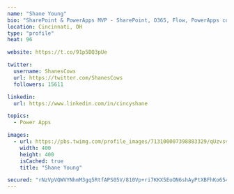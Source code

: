 ```yaml
---
name: "Shane Young"
bio: "SharePoint & PowerApps MVP - SharePoint, O365, Flow, PowerApps consulting? @PowerApps911 | Pure Snark? You found it."
location: Cincinnati, OH
type: "profile"
heat: 96

website: https://t.co/91p5BQ3pUe

twitter:
  username: ShanesCows
  url: https://twitter.com/ShanesCows
  followers: 15611

linkedin:
  url: https://www.linkedin.com/in/cincyshane

topics:
  - Power Apps

images:
  - url: https://pbs.twimg.com/profile_images/713100007398883329/qUzvsvQ3_400x400.jpg
    width: 400
    height: 400
    isCached: true
    title: "Shane Young"

secured: "rNzVpVQWVYNhmM3gq5RtfAPS05V/810Vp+ri7KKX5EoON6shAyPtXBFhKo654Bq7DE4e8p5gVmhcrTSI/aa9heCizPYTOheKw0Z8hoRCsjh2+tXPdzL5bCtNLbn5QMgAbGdDh7VxEbH+N5iHBk67+MG+XV4j023SfuJW4rY5YzD/JholGkHO85qsxq9kvtIne+lTyp5cKjKa59a30d2OU9Jk8RqjOUJflnwuEwBlwv3z5pROyK60Xe0K5fREbnURPe3sBqb6Dau1fTyDupHO/KQ02e6ImU+ZziannipVfy8slNmteL20CCSSHpO/0bek037pHD5WvELYVeoDrfDpJ7b2eVj3hlhCNigoJFfv3wVr6wKTQzxBJmXk+spPCDixpOAJIWmfMBISdlP6nEL8eBErHM2Bz+BH4wFXsAujJmo=;wNK2z/syQiprMpn/UnLrhQ=="
---
```


